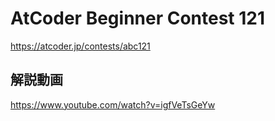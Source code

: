 # AtCoder Beginner Contest 121
<https://atcoder.jp/contests/abc121>

## 解説動画
<https://www.youtube.com/watch?v=igfVeTsGeYw>
